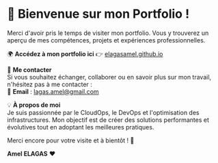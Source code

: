 # 🎨 Bienvenue sur mon Portfolio !  

Merci d'avoir pris le temps de visiter mon portfolio. Vous y trouverez un aperçu de mes compétences, projets et expériences professionnelles.  

🌍 **Accédez à mon portfolio ici** 👉 [elagasamel.github.io](https://elagasamel.github.io/)  

📩 **Me contacter**  
Si vous souhaitez échanger, collaborer ou en savoir plus sur mon travail, n'hésitez pas à me contacter :  
📧 **Email** : lagas.amel@gmail.com  

💡 **À propos de moi**  
Je suis passionnée par le CloudOps, le DevOps et l'optimisation des infrastructures. Mon objectif est de créer des solutions performantes et évolutives tout en adoptant les meilleures pratiques.  

Merci encore pour votre visite et à bientôt ! 🚀  

**Amel ELAGAS** ❤️  
